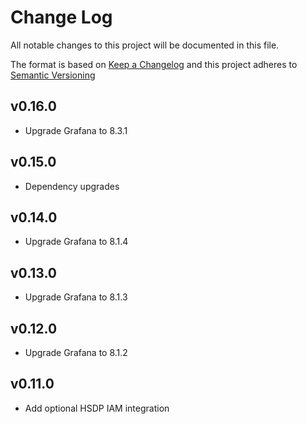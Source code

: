 # Change Log
All notable changes to this project will be documented in this file.

The format is based on [Keep a Changelog](http://keepachangelog.com/)
and this project adheres to [Semantic Versioning](http://semver.org/)

## v0.16.0

- Upgrade Grafana to 8.3.1

## v0.15.0

- Dependency upgrades

## v0.14.0

- Upgrade Grafana to 8.1.4

## v0.13.0

- Upgrade Grafana to 8.1.3

## v0.12.0

- Upgrade Grafana to 8.1.2

## v0.11.0

- Add optional HSDP IAM integration
